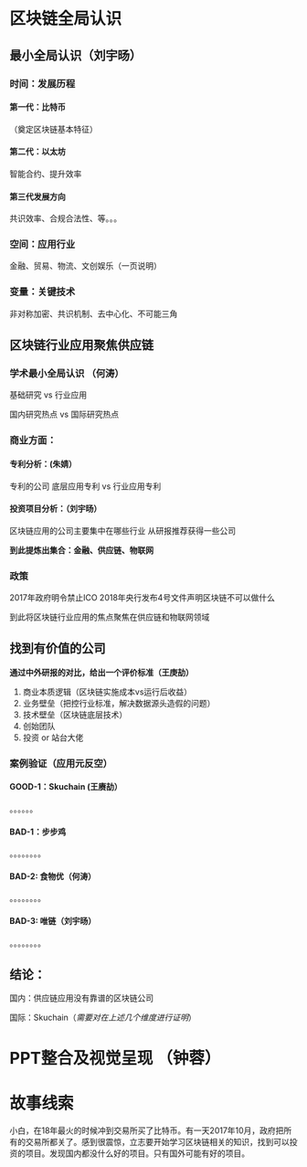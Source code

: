 # 区块链全局认识

## 最小全局认识（刘宇旸）

### 时间：发展历程

#### 第一代：比特币

（奠定区块链基本特征）

#### 第二代：以太坊

智能合约、提升效率

#### 第三代发展方向

共识效率、合规合法性、等。。。

### 空间：应用行业

金融、贸易、物流、文创娱乐（一页说明）

### 变量：关键技术

非对称加密、共识机制、去中心化、不可能三角

## 区块链行业应用聚焦供应链

### 学术最小全局认识 （何涛）

基础研究 vs 行业应用

国内研究热点 vs 国际研究热点

### 商业方面：
#### 专利分析：(朱婧）

专利的公司
底层应用专利 vs 行业应用专利

#### 投资项目分析：（刘宇旸）

区块链应用的公司主要集中在哪些行业
从研报推荐获得一些公司

**到此提炼出集合：金融、供应链、物联网**

### 政策
2017年政府明令禁止ICO
2018年央行发布4号文件声明区块链不可以做什么

到此将区块链行业应用的焦点聚焦在供应链和物联网领域


## 找到有价值的公司
**通过中外研报的对比，给出一个评价标准（王庚劼）**

1. 商业本质逻辑（区块链实施成本vs运行后收益）
2. 业务壁垒（把控行业标准，解决数据源头造假的问题）
3. 技术壁垒（区块链底层技术）
4. 创始团队
5. 投资 or 站台大佬

### 案例验证（应用元反空）

#### GOOD-1：Skuchain (王赓劼）
。。。。。。
#### BAD-1：步步鸡
。。。。。。。。
#### BAD-2: 食物优（何涛）
。。。。。。。。
#### BAD-3: 唯链（刘宇旸）
。。。。。。。。

## 结论：
国内：供应链应用没有靠谱的区块链公司

国际：Skuchain（*需要对在上述几个维度进行证明*）

# PPT整合及视觉呈现 （钟蓉）

# 故事线索
小白，在18年最火的时候冲到交易所买了比特币。有一天2017年10月，政府把所有的交易所都关了。感到很震惊，立志要开始学习区块链相关的知识，找到可以投资的项目。发现国内都没什么好的项目。只有国外可能有好的项目。





